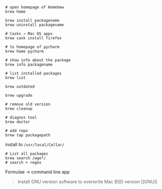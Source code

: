 ```shell
# open homepage of Homebew
brew home
```

```shell
brew install packagename
brew uninstall packagename

# Casks → Mac OS apps
brew cask install firefox

# to homepage of pycharm
brew home pycharm

# show info about the package
brew info packagename

# list installed packages
brew list

brew outdated

brew upgrade

# remove old version
brew cleanup

# diagnos tool
brew doctor

# add repo
brew tap packagepath
```

install to `/usr/local/Cellar/`

```shell
# List all packages
brew search /wge*/
# search + regex
```

Formulae → command line app



> Install GNU version software to overwrite Mac BSD version
[[GNU]]